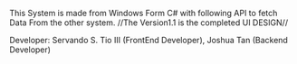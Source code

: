 This System is made from Windows Form C# with following API to fetch Data From the other system. 
//The Version1.1 is the completed UI DESIGN//

Developer:
Servando S. Tio III (FrontEnd Developer), Joshua Tan (Backend Developer)
